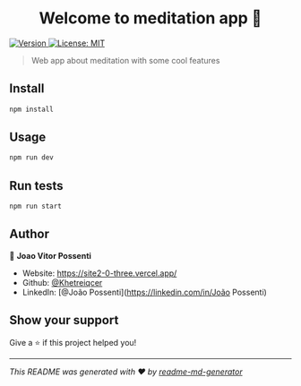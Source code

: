 <h1 align="center">Welcome to meditation app 👋</h1>
<p>
  <a href="https://www.npmjs.com/package/meditation app" target="_blank">
    <img alt="Version" src="https://img.shields.io/npm/v/meditation app.svg">
  </a>
  <a href="#" target="_blank">
    <img alt="License: MIT" src="https://img.shields.io/badge/License-MIT-yellow.svg" />
  </a>
</p>

> Web app about meditation with some cool features

## Install

```sh
npm install
```

## Usage

```sh
npm run dev
```

## Run tests

```sh
npm run start
```

## Author

👤 **Joao Vitor Possenti**

- Website: https://site2-0-three.vercel.app/
- Github: [@Khetreiqcer](https://github.com/Khetreiqcer)
- LinkedIn: [@João Possenti](https://linkedin.com/in/João Possenti)

## Show your support

Give a ⭐️ if this project helped you!

---

_This README was generated with ❤️ by [readme-md-generator](https://github.com/kefranabg/readme-md-generator)_

